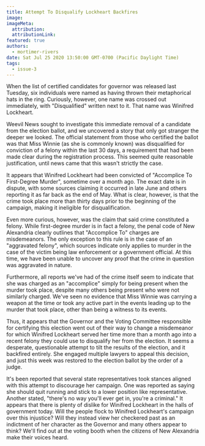 ```yaml
---
title: Attempt To Disqualify Lockheart Backfires
image:
imageMeta:
  attribution:
  attributionLink:
featured: true
authors: 
  - mortimer-rivers
date: Sat Jul 25 2020 13:50:00 GMT-0700 (Pacific Daylight Time)
tags:
  - issue-3
---
```


When the list of certified candidates for governor was released last Tuesday, six individuals were 
named as having thrown their metaphorical hats in the ring. Curiously, however, one name was crossed 
out immediately, with "Disqualified" written next to it. That name was Winifred Lockheart.

Weevil News sought to investigate this immediate removal of a candidate from the election ballot, and 
we uncovered a story that only got stranger the deeper we looked. The official statement from those 
who certified the ballot was that Miss Winnie (as she is commonly known) was disqualified for 
conviction of a felony within the last 30 days, a requirement that had been made clear during the 
registration process. This seemed quite reasonable justification, until news came that this wasn't 
strictly the case.

It appears that Winifred Lockheart had been convicted of "Accomplice To First-Degree Murder", sometime 
over a month ago. The exact date is in dispute, with some sources claiming it occurred in late June 
and others reporting it as far back as the end of May. What is clear, however, is that the crime 
took place more than thirty days prior to the beginning of the campaign, making it ineligible for 
disqualification.

Even more curious, however, was the claim that said crime constituted a felony. While first-degree 
murder is in fact a felony, the penal code of New Alexandria clearly outlines that "Accomplice To" 
charges are misdemeanors. The only exception to this rule is in the case of an "aggravated felony", 
which sources indicate only applies to murder in the case of the victim being law enforcement or a 
government official. At this time, we have been unable to uncover any proof that the crime in question 
was aggravated in nature.

Furthermore, all reports we've had of the crime itself seem to indicate that she was charged as an 
"accomplice" simply for being present when the murder took place, despite many others being present 
who were not similarly charged. We've seen no evidence that Miss Winnie was carrying a weapon at the 
time or took any active part in the events leading up to the murder that took place, other than 
being a witness to its events.

Thus, it appears that the Governor and the Voting Committee responsible for certifying this election 
went out of their way to change a misdemeanor for which Winifred Lockheart served her time more than 
a month ago into a recent felony they could use to disqualify her from the election. It seems a 
desperate, questionable attempt to tilt the results of the election, and it backfired entirely. She 
engaged multiple lawyers to appeal this decision, and just this week was restored to the election 
ballot by the order of a judge.

It's been reported that several state representatives took stances aligned with this attempt to 
discourage her campaign. One was reported as saying she should quit running and stick to a lower 
position like representative. Another stated, "there's no way you'll ever get in, you're a criminal."
It appears that there is plenty of dislike for Winifred Lockheart in the halls of government today. 
Will the people flock to Winifred Lockheart's campaign over this injustice? Will they instead view her 
checkered past as an indictment of her character as the Governor and many others appear to think? 
We'll find out at the voting booth when the citizens of New Alexandria make their voices heard.

